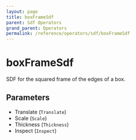 ```yaml
---
layout: page
title: boxFrameSdf
parent: Sdf Operators
grand_parent: Operators
permalink: /reference/operators/sdf/boxFrameSdf
---
```


# boxFrameSdf

SDF for the squared frame of the edges of a box.

## Parameters

* Translate (`Translate`)
* Scale (`Scale`)
* Thickness (`Thickness`)
* Inspect (`Inspect`)
